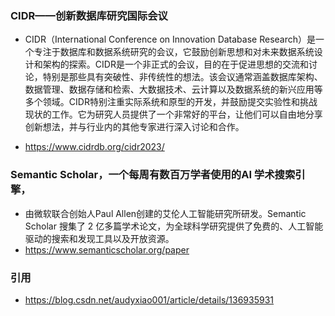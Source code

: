 ### CIDR——创新数据库研究国际会议
- CIDR（International Conference on Innovation Database Research）是一个专注于数据库和数据系统研究的会议，它鼓励创新思想和对未来数据系统设计和架构的探索。CIDR是一个非正式的会议，目的在于促进思想的交流和讨论，特别是那些具有突破性、非传统性的想法。该会议通常涵盖数据库架构、数据管理、数据存储和检索、大数据技术、云计算以及数据系统的新兴应用等多个领域。CIDR特别注重实际系统和原型的开发，并鼓励提交实验性和挑战现状的工作。它为研究人员提供了一个非常好的平台，让他们可以自由地分享创新想法，并与行业内的其他专家进行深入讨论和合作。

- https://www.cidrdb.org/cidr2023/ 


### Semantic Scholar，一个每周有数百万学者使用的AI 学术搜索引擎，
- 由微软联合创始人Paul Allen创建的艾伦人工智能研究所研发。Semantic Scholar 搜集了 2 亿多篇学术论文，为全球科学研究提供了免费的、人工智能驱动的搜索和发现工具以及开放资源。
- https://www.semanticscholar.org/paper



### 引用
- https://blog.csdn.net/audyxiao001/article/details/136935931
